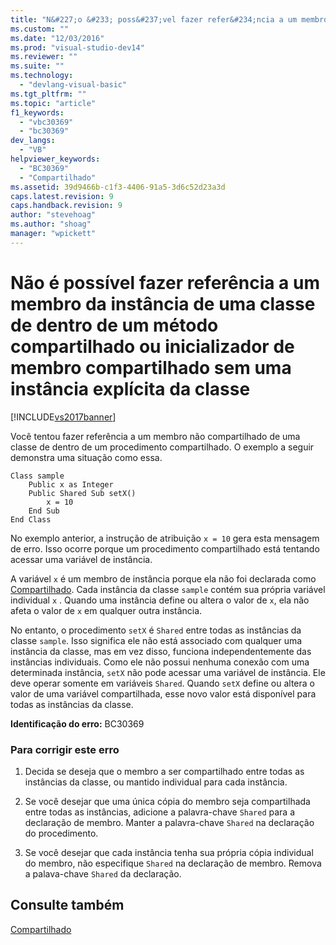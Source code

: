 ```yaml
---
title: "N&#227;o &#233; poss&#237;vel fazer refer&#234;ncia a um membro da inst&#226;ncia de uma classe de dentro de um m&#233;todo compartilhado ou inicializador de membro compartilhado sem uma inst&#226;ncia expl&#237;cita da classe | Microsoft Docs"
ms.custom: ""
ms.date: "12/03/2016"
ms.prod: "visual-studio-dev14"
ms.reviewer: ""
ms.suite: ""
ms.technology: 
  - "devlang-visual-basic"
ms.tgt_pltfrm: ""
ms.topic: "article"
f1_keywords: 
  - "vbc30369"
  - "bc30369"
dev_langs: 
  - "VB"
helpviewer_keywords: 
  - "BC30369"
  - "Compartilhado"
ms.assetid: 39d9466b-c1f3-4406-91a5-3d6c52d23a3d
caps.latest.revision: 9
caps.handback.revision: 9
author: "stevehoag"
ms.author: "shoag"
manager: "wpickett"
---
```

# N&#227;o &#233; poss&#237;vel fazer refer&#234;ncia a um membro da inst&#226;ncia de uma classe de dentro de um m&#233;todo compartilhado ou inicializador de membro compartilhado sem uma inst&#226;ncia expl&#237;cita da classe
[!INCLUDE[vs2017banner](../../../csharp/includes/vs2017banner.md)]

Você tentou fazer referência a um membro não compartilhado de uma classe de dentro de um procedimento compartilhado.  O exemplo a seguir demonstra uma situação como essa.  
  
```  
Class sample  
    Public x as Integer  
    Public Shared Sub setX()  
        x = 10  
    End Sub  
End Class  
```  
  
 No exemplo anterior, a instrução de atribuição `x = 10` gera esta mensagem de erro.  Isso ocorre porque um procedimento compartilhado está tentando acessar uma variável de instância.  
  
 A variável `x` é um membro de instância porque ela não foi declarada como [Compartilhado](../../../visual-basic/language-reference/modifiers/shared.md).  Cada instância da classe `sample` contém sua própria variável individual `x` .  Quando uma instância define ou altera o valor de `x`, ela não afeta o valor de `x` em qualquer outra instância.  
  
 No entanto, o procedimento `setX` é `Shared` entre todas as instâncias da classe `sample`.  Isso significa ele não está associado com qualquer uma instância da classe, mas em vez disso, funciona independentemente das instâncias individuais.  Como ele não possui nenhuma conexão com uma determinada instância, `setX` não pode acessar uma variável de instância.  Ele deve operar somente em variáveis `Shared`.  Quando `setX` define ou altera o valor de uma variável compartilhada, esse novo valor está disponível para todas as instâncias da classe.  
  
 **Identificação do erro:**  BC30369  
  
### Para corrigir este erro  
  
1.  Decida se deseja que o membro a ser compartilhado entre todas as instâncias da classe, ou mantido individual para cada instância.  
  
2.  Se você desejar que uma única cópia do membro seja compartilhada entre todas as instâncias, adicione a palavra\-chave `Shared` para a declaração de membro.  Manter a palavra\-chave `Shared` na declaração do procedimento.  
  
3.  Se você desejar que cada instância tenha sua própria cópia individual do membro, não especifique `Shared` na declaração de membro.  Remova a palava\-chave `Shared` da declaração.  
  
## Consulte também  
 [Compartilhado](../../../visual-basic/language-reference/modifiers/shared.md)